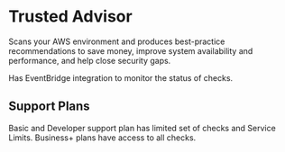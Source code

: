 # Trusted Advisor

Scans your AWS environment and produces best-practice recommendations to save money, improve system availability and performance, and help close security gaps.

Has EventBridge integration to monitor the status of checks.

## Support Plans
Basic and Developer support plan has limited set of checks and Service Limits. Business+ plans have access to all checks.
